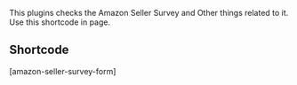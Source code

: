 This plugins checks the Amazon Seller Survey and Other things related to it. Use this shortcode in page.

## Shortcode
[amazon-seller-survey-form]